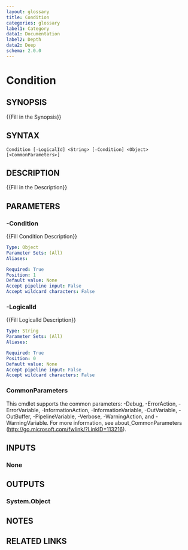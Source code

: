 ```yaml
---
layout: glossary
title: Condition
categories: glossary
label1: Category
data1: Documentation
label2: Depth
data2: Deep
schema: 2.0.0
---
```


# Condition

## SYNOPSIS
{{Fill in the Synopsis}}

## SYNTAX

```
Condition [-LogicalId] <String> [-Condition] <Object> [<CommonParameters>]
```

## DESCRIPTION
{{Fill in the Description}}

## PARAMETERS

### -Condition
{{Fill Condition Description}}

```yaml
Type: Object
Parameter Sets: (All)
Aliases:

Required: True
Position: 1
Default value: None
Accept pipeline input: False
Accept wildcard characters: False
```

### -LogicalId
{{Fill LogicalId Description}}

```yaml
Type: String
Parameter Sets: (All)
Aliases:

Required: True
Position: 0
Default value: None
Accept pipeline input: False
Accept wildcard characters: False
```

### CommonParameters
This cmdlet supports the common parameters: -Debug, -ErrorAction, -ErrorVariable, -InformationAction, -InformationVariable, -OutVariable, -OutBuffer, -PipelineVariable, -Verbose, -WarningAction, and -WarningVariable.
For more information, see about_CommonParameters (http://go.microsoft.com/fwlink/?LinkID=113216).

## INPUTS

### None


## OUTPUTS

### System.Object

## NOTES

## RELATED LINKS
